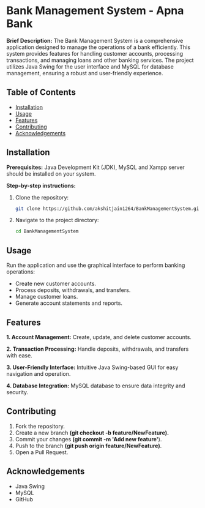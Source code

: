 # Bank Management System - Apna Bank

**Brief Description:** The Bank Management System is a comprehensive application designed to manage the operations of a bank efficiently. This system provides features for handling customer accounts, processing transactions, and managing loans and other banking services. The project utilizes Java Swing for the user interface and MySQL for database management, ensuring a robust and user-friendly experience.

## Table of Contents

- [Installation](#installation)
- [Usage](#usage)
- [Features](#features)
- [Contributing](#contributing)
- [Acknowledgements](#acknowledgements)

## Installation

**Prerequisites:** Java Development Kit (JDK), MySQL and Xampp server should be installed on your system.

**Step-by-step instructions:**
1. Clone the repository:
    ```sh
    git clone https://github.com/akshitjain1264/BankManagementSystem.git
    ```
2. Navigate to the project directory:
    ```sh
    cd BankManagementSystem
    ```

## Usage

Run the application and use the graphical interface to perform banking operations:

* Create new customer accounts.
* Process deposits, withdrawals, and transfers.
* Manage customer loans.
* Generate account statements and reports.

## Features

**1. Account Management:** Create, update, and delete customer accounts.

**2. Transaction Processing:** Handle deposits, withdrawals, and transfers with ease.

**3. User-Friendly Interface:** Intuitive Java Swing-based GUI for easy navigation and operation. 

**4. Database Integration:** MySQL database to ensure data integrity and security. 

   
## Contributing
1. Fork the repository.
2. Create a new branch **(git checkout -b feature/NewFeature).**
3. Commit your changes **(git commit -m 'Add new feature'**).
4. Push to the branch **(git push origin feature/NewFeature)**.
5. Open a Pull Request.

## Acknowledgements

* Java Swing
* MySQL
* GitHub
